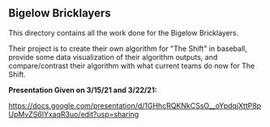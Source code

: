 ## Bigelow Bricklayers

This directory contains all the work done for the Bigelow Bricklayers.

Their project is to create their own algorithm for "The Shift" in baseball, provide some data visualization of their algorithm outputs, and compare/contrast their algorithm with what current teams do now for The Shift.

**Presentation Given on 3/15/21 and 3/22/21:**

https://docs.google.com/presentation/d/1GHhcRQKNkCSsO__oYpdqjXttP8pUpMvZS6lYxaqR3uo/edit?usp=sharing